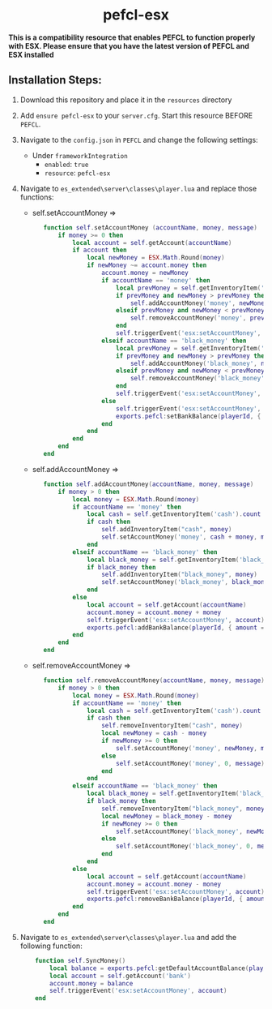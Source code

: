 <h1 align="center">pefcl-esx</h1>

**This is a compatibility resource that enables PEFCL to function properly with ESX. Please ensure that you have the latest version
of PEFCL and ESX installed**

## Installation Steps:

1. Download this repository and place it in the `resources` directory
2. Add `ensure pefcl-esx` to your `server.cfg`. Start this resource BEFORE `PEFCL`.
3. Navigate to the `config.json` in `PEFCL` and change the following settings:
   - Under `frameworkIntegration`
     - `enabled`: `true`
     - `resource`: `pefcl-esx`
4. Navigate to `es_extended\server\classes\player.lua` and replace those functions:

   - self.setAccountMoney =>

     ```lua
        function self.setAccountMoney (accountName, money, message)
            if money >= 0 then
                local account = self.getAccount(accountName)
                if account then
                    local newMoney = ESX.Math.Round(money)
                    if newMoney ~= account.money then
                        account.money = newMoney
                        if accountName == 'money' then
                            local prevMoney = self.getInventoryItem('cash').count
                            if prevMoney and newMoney > prevMoney then
                                self.addAccountMoney('money', newMoney - prevMoney)
                            elseif prevMoney and newMoney < prevMoney then 
                                self.removeAccountMoney('money', prevMoney - newMoney)
                            end
                            self.triggerEvent('esx:setAccountMoney', account)
                        elseif accountName == 'black_money' then
                            local prevMoney = self.getInventoryItem('black_money').count
                            if prevMoney and newMoney > prevMoney then 
                                self.addAccountMoney('black_money', newMoney - prevMoney)
                            elseif prevMoney and newMoney < prevMoney then 
                                self.removeAccountMoney('black_money', prevMoney - newMoney)
                            end
                            self.triggerEvent('esx:setAccountMoney', account)
                        else
                            self.triggerEvent('esx:setAccountMoney', account)
                            exports.pefcl:setBankBalance(playerId, { amount = money, message = message })
                        end
                    end
                end
            end
        end
     ```

   - self.addAccountMoney =>

     ```lua
        function self.addAccountMoney(accountName, money, message)
            if money > 0 then
                local money = ESX.Math.Round(money)
                if accountName == 'money' then
                    local cash = self.getInventoryItem('cash').count
                    if cash then
                        self.addInventoryItem("cash", money)
                        self.setAccountMoney('money', cash + money, message)
                    end
                elseif accountName == 'black_money' then
                    local black_money = self.getInventoryItem('black_money').count
                    if black_money then
                        self.addInventoryItem("black_money", money)
                        self.setAccountMoney('black_money', black_money + money, message)
                    end
                else
                    local account = self.getAccount(accountName)
                    account.money = account.money + money
                    self.triggerEvent('esx:setAccountMoney', account)
                    exports.pefcl:addBankBalance(playerId, { amount = money, message = message })
                end
            end
        end
     ```

   - self.removeAccountMoney =>

     ```lua
        function self.removeAccountMoney(accountName, money, message)
            if money > 0 then
                local money = ESX.Math.Round(money)
                if accountName == 'money' then
                    local cash = self.getInventoryItem('cash').count
                    if cash then
                        self.removeInventoryItem("cash", money)
                        local newMoney = cash - money
                        if newMoney >= 0 then
                            self.setAccountMoney('money', newMoney, message)
                        else 
                            self.setAccountMoney('money', 0, message)
                        end
                    end
                elseif accountName == 'black_money' then
                    local black_money = self.getInventoryItem('black_money').count
                    if black_money then 
                        self.removeInventoryItem("black_money", money)
                        local newMoney = black_money - money
                        if newMoney >= 0 then
                            self.setAccountMoney('black_money', newMoney, message)
                        else 
                            self.setAccountMoney('black_money', 0, message)
                        end
                    end
                else
                    local account = self.getAccount(accountName)
                    account.money = account.money - money
                    self.triggerEvent('esx:setAccountMoney', account)
                    exports.pefcl:removeBankBalance(playerId, { amount = money, message = message })
                end
            end
        end
     ```

5. Navigate to `es_extended\server\classes\player.lua` and add the following function:
    ```lua
        function self.SyncMoney()
            local balance = exports.pefcl:getDefaultAccountBalance(playerId).data
            local account = self.getAccount('bank')
            account.money = balance
            self.triggerEvent('esx:setAccountMoney', account)
        end
    ```
